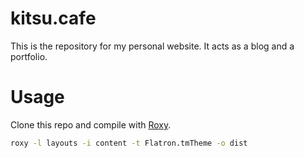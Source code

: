 # kitsu.cafe
This is the repository for my personal website. It acts as a blog and a portfolio.

# Usage
Clone this repo and compile with [Roxy](https://github.com/kitsunecafe/roxy).

```sh
roxy -l layouts -i content -t Flatron.tmTheme -o dist
```

